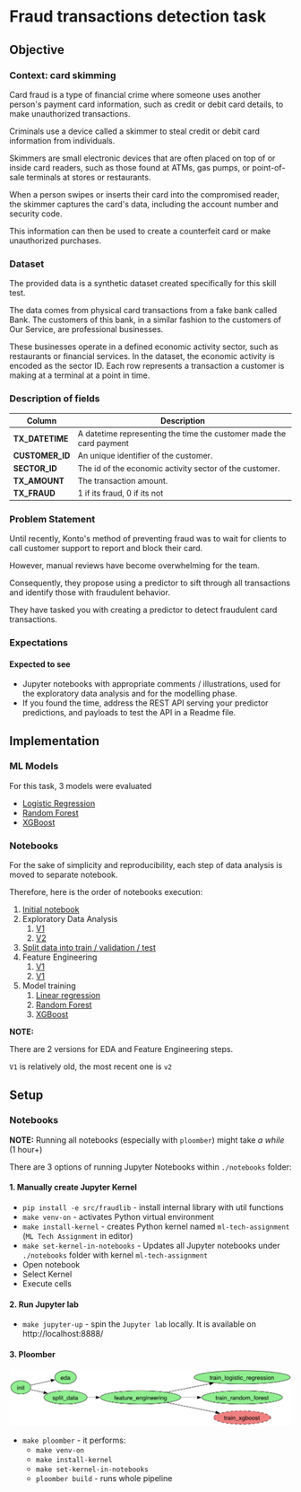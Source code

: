 # Fraud transactions detection task

## Objective

### Context: card skimming

Card fraud is a type of financial crime where someone uses another person's payment card information,
such as credit or debit card details, to make unauthorized transactions.

Criminals use a device called a skimmer to steal credit or debit card information from
individuals.

Skimmers are small electronic devices that are often placed on top of or inside card readers, 
such as those found at ATMs, gas pumps, or point-of-sale terminals at stores or restaurants.

When a person swipes or inserts their card into the
compromised reader, the skimmer captures the card's data, 
including the account number and security code.

This information can then be used to create a counterfeit
card or make unauthorized purchases.

### Dataset 

The provided data is a synthetic dataset created specifically for this skill test.

The data comes from physical card transactions from a fake bank called Bank. 
The customers of this bank, in a similar fashion to the customers of Our Service, are professional businesses.

These businesses operate in a defined economic activity sector, such as restaurants or financial services.
In the dataset, the economic activity is encoded as the sector ID.
Each row represents a transaction a customer is making at a terminal at a point in time.

### Description of fields

| Column          | Description                                                         |
| --------------- | ------------------------------------------------------------------- |
| **TX_DATETIME** | A datetime representing the time the customer made the card payment |
| **CUSTOMER_ID** | An unique identifier of the customer.                               |
| **SECTOR_ID**   | The id of the economic activity sector of the customer.             |
| **TX_AMOUNT**   | The transaction amount.                                             |
| **TX_FRAUD**    | 1 if its fraud, 0 if its not                                        |

### Problem Statement

Until recently, Konto's method of preventing fraud was to wait for clients to call customer
support to report and block their card.

However, manual reviews have become overwhelming for the team.

Consequently, they propose using a predictor to sift through all transactions and identify those with fraudulent behavior.

They have tasked you with creating a predictor to detect fraudulent card transactions.

### Expectations

#### Expected to see

* Jupyter notebooks with appropriate comments / illustrations, used for the
exploratory data analysis and for the modelling phase.
* If you found the time, address the REST API serving your predictor predictions, and payloads to test the API in a Readme file.


## Implementation

### ML Models

For this task, 3 models were evaluated

* [Logistic Regression](https://scikit-learn.org/stable/modules/generated/sklearn.linear_model.LogisticRegression.html)
* [Random Forest](https://scikit-learn.org/stable/modules/generated/sklearn.ensemble.RandomForestClassifier.html)
* [XGBoost](https://xgboost.ai/)

### Notebooks

For the sake of simplicity and reproducibility, each step of data analysis is moved to separate notebook.

Therefore, here is the order of notebooks execution:

1. [Initial notebook](./notebooks/01_init.ipynb)
2. Exploratory Data Analysis
   1. [V1](./notebooks/02_eda_v1.ipynb)
   2. [V2](./notebooks/02_eda_v2.ipynb)
3. [Split data into train / validation / test](./notebooks/03_01_split_data.ipynb)
4. Feature Engineering
   1. [V1](./notebooks/03_02_feature_eng_v1.ipynb)
   2. [V1](./notebooks/03_02_feature_eng_v2.ipynb)
5. Model training
   1. [Linear regression](./notebooks/04_01_model_logreg.ipynb)
   2. [Random Forest](./notebooks/04_02_model_random_forest.ipynb)
   3. [XGBoost](./notebooks/04_03_model_xgboost.ipynb)

**NOTE:**

There are 2 versions for EDA and Feature Engineering steps.

`V1` is relatively old, the most recent one is `v2` 

## Setup

### Notebooks

**NOTE:** Running all notebooks (especially with `ploomber`) might take _a while_ (1 hour+)

There are 3 options of running Jupyter Notebooks within `./notebooks` folder:

#### 1. Manually create Jupyter Kernel

* `pip install -e src/fraudlib` - install internal library with util functions
* `make venv-on` - activates Python virtual environment
* `make install-kernel` - creates Python kernel named `ml-tech-assignment` (`ML Tech Assignment` in editor)
* `make set-kernel-in-notebooks` - Updates all Jupyter notebooks under `./notebooks` folder with kernel `ml-tech-assignment`
* Open notebook
* Select Kernel
* Execute cells

#### 2. Run Jupyter lab

* `make jupyter-up` - spin the `Jupyter lab` locally. It is available on http://localhost:8888/

#### 3. Ploomber

![pipeline](./pipeline.png)

* `make ploomber` - it performs:
  * `make venv-on`
  * `make install-kernel`
  * `make set-kernel-in-notebooks`
  * `ploomber build` - runs whole pipeline